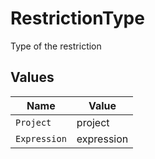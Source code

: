 # RestrictionType

Type of the restriction


## Values

| Name         | Value        |
| ------------ | ------------ |
| `Project`    | project      |
| `Expression` | expression   |